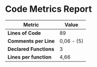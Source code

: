 # Code Metrics Report

| Metric                          | Value       |
|---------------------------------|-------------|
| **Lines of Code**               | 89          |
| **Comments per Line**           | 0,06 - (5)  |
| **Declared Functions**          | 3           |
| **Lines per function**          | 4,66        |


